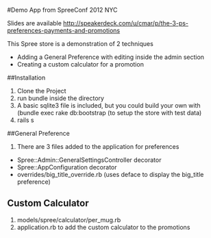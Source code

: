 #Demo App from SpreeConf 2012 NYC

Slides are available http://speakerdeck.com/u/cmar/p/the-3-ps-preferences-payments-and-promotions

This Spree store is a demonstration of 2 techniques
* Adding a General Preference with editing inside the admin section
* Creating a custom calculator for a promotion

##Installation

1. Clone the Project
2. run bundle inside the directory
3. A basic sqlite3 file is included, but you could build your own with (bundle exec rake db:bootstrap (to setup the store with test data)
4. rails s

##General Preference

1. There are 3 files added to the application for preferences
* Spree::Admin::GeneralSettingsController decorator
* Spree::AppConfiguration decorator
* overrides/big_title_override.rb (uses deface to display the big_title preference)

## Custom Calculator
1. models/spree/calculator/per_mug.rb
2. application.rb to add the custom calculator to the promotions